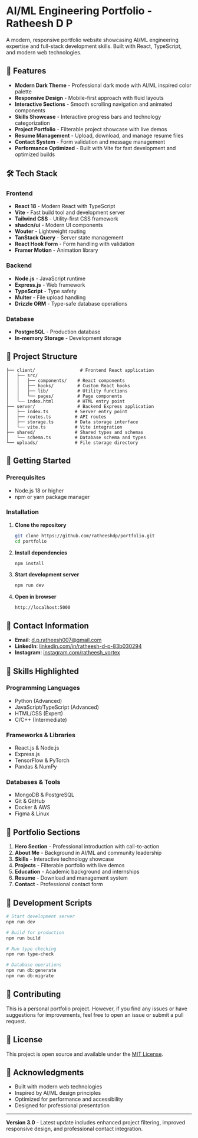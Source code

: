 # AI/ML Engineering Portfolio - Ratheesh D P

A modern, responsive portfolio website showcasing AI/ML engineering expertise and full-stack development skills. Built with React, TypeScript, and modern web technologies.

## 🚀 Features

- **Modern Dark Theme** - Professional dark mode with AI/ML inspired color palette
- **Responsive Design** - Mobile-first approach with fluid layouts
- **Interactive Sections** - Smooth scrolling navigation and animated components
- **Skills Showcase** - Interactive progress bars and technology categorization
- **Project Portfolio** - Filterable project showcase with live demos
- **Resume Management** - Upload, download, and manage resume files
- **Contact System** - Form validation and message management
- **Performance Optimized** - Built with Vite for fast development and optimized builds

## 🛠️ Tech Stack

### Frontend
- **React 18** - Modern React with TypeScript
- **Vite** - Fast build tool and development server
- **Tailwind CSS** - Utility-first CSS framework
- **shadcn/ui** - Modern UI components
- **Wouter** - Lightweight routing
- **TanStack Query** - Server state management
- **React Hook Form** - Form handling with validation
- **Framer Motion** - Animation library

### Backend
- **Node.js** - JavaScript runtime
- **Express.js** - Web framework
- **TypeScript** - Type safety
- **Multer** - File upload handling
- **Drizzle ORM** - Type-safe database operations

### Database
- **PostgreSQL** - Production database
- **In-memory Storage** - Development storage

## 📁 Project Structure

```
├── client/                 # Frontend React application
│   ├── src/
│   │   ├── components/    # React components
│   │   ├── hooks/         # Custom React hooks
│   │   ├── lib/           # Utility functions
│   │   └── pages/         # Page components
│   └── index.html         # HTML entry point
├── server/                # Backend Express application
│   ├── index.ts          # Server entry point
│   ├── routes.ts         # API routes
│   ├── storage.ts        # Data storage interface
│   └── vite.ts           # Vite integration
├── shared/               # Shared types and schemas
│   └── schema.ts         # Database schema and types
└── uploads/              # File storage directory
```

## 🚀 Getting Started

### Prerequisites
- Node.js 18 or higher
- npm or yarn package manager

### Installation

1. **Clone the repository**
   ```bash
   git clone https://github.com/ratheeshdp/portfolio.git
   cd portfolio
   ```

2. **Install dependencies**
   ```bash
   npm install
   ```

3. **Start development server**
   ```bash
   npm run dev
   ```

4. **Open in browser**
   ```
   http://localhost:5000
   ```

## 📧 Contact Information

- **Email**: d.p.ratheesh007@gmail.com
- **LinkedIn**: [linkedin.com/in/ratheesh-d-p-83b030294](https://www.linkedin.com/in/ratheesh-d-p-83b030294)
- **Instagram**: [instagram.com/ratheesh_vortex](https://www.instagram.com/ratheesh_vortex)

## 🎯 Skills Highlighted

### Programming Languages
- Python (Advanced)
- JavaScript/TypeScript (Advanced)
- HTML/CSS (Expert)
- C/C++ (Intermediate)

### Frameworks & Libraries
- React.js & Node.js
- Express.js
- TensorFlow & PyTorch
- Pandas & NumPy

### Databases & Tools
- MongoDB & PostgreSQL
- Git & GitHub
- Docker & AWS
- Figma & Linux

## 📱 Portfolio Sections

1. **Hero Section** - Professional introduction with call-to-action
2. **About Me** - Background in AI/ML and community leadership
3. **Skills** - Interactive technology showcase
4. **Projects** - Filterable portfolio with live demos
5. **Education** - Academic background and internships
6. **Resume** - Download and management system
7. **Contact** - Professional contact form

## 🔧 Development Scripts

```bash
# Start development server
npm run dev

# Build for production
npm run build

# Run type checking
npm run type-check

# Database operations
npm run db:generate
npm run db:migrate
```

## 🤝 Contributing

This is a personal portfolio project. However, if you find any issues or have suggestions for improvements, feel free to open an issue or submit a pull request.

## 📄 License

This project is open source and available under the [MIT License](LICENSE).

## 🌟 Acknowledgments

- Built with modern web technologies
- Inspired by AI/ML design principles
- Optimized for performance and accessibility
- Designed for professional presentation

---

**Version 3.0** - Latest update includes enhanced project filtering, improved responsive design, and professional contact integration.
